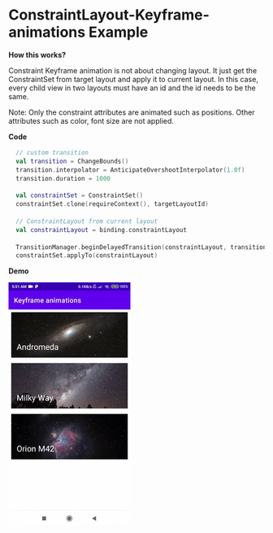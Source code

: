 # ConstraintLayout-Keyframe-animations Example

**How this works?**

Constraint Keyframe animation is not about changing layout.
It just get the ConstraintSet from target layout and apply it to current layout.
In this case, every child view in two layouts must have an id and the id needs to be the same.

Note: Only the constraint attributes are animated such as positions. Other attributes such as color, font size are not applied.

**Code**

```kotlin
  // custom transition
  val transition = ChangeBounds()
  transition.interpolator = AnticipateOvershootInterpolator(1.0f)
  transition.duration = 1000

  val constraintSet = ConstraintSet()
  constraintSet.clone(requireContext(), targetLayoutId)
  
  // ConstraintLayout from current layout
  val constraintLayout = binding.constraintLayout

  TransitionManager.beginDelayedTransition(constraintLayout, transition)
  constraintSet.applyTo(constraintLayout)
```

**Demo**

![screenrecord](/gif/keyframe-animations.gif)

